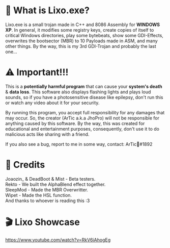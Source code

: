 # 🤔 What is Lixo.exe?
Lixo.exe is a small trojan made in C++ and 8086 Assembly for <b>WINDOWS XP</b>. In general, it modifies some registry keys, create copies of itself to critical Windows directories, play some bytebeats, show some GDI-Effects, overwrites the bootsector (MBR) to 10 Payloads made in ASM, and many other things. By the way, this is my 3rd GDI-Trojan and probably the last one...

# ⚠️ Important!!!
This is a <b>potentially harmful program</b> that can cause your <b>system's death</b> & <b>data loss</b>. This software also displays flashing lights and plays loud sounds, so if you have a photosensitive disease like epilepsy, don't run this or watch any video about it for your security.

By running this program, you accept full responsibility for any damages that may occur. So, the creator (ArTic a.k.a JhoPro) will not be responsible for anything caused by this software. By the way, this was created for educational and entertainment purposes, consequently, don't use it to do malicious acts like sharing with a friend.

If you also see a bug, report to me in some way, contact: ArTic🌊#1892

# 🤝 Credits
Joaozin_ & DeadBoot & Mist - Beta testers. <br/>
Rekto - We built the AlphaBlend effect together. <br/>
SleepMod - Made the MBR Overwritter. <br/>
Wipet - Made the HSL function. <br/>
And thanks to whoever is reading this :3 <br/>

# 🎬 Lixo Showcase
https://www.youtube.com/watch?v=RkV6iAhogEg
